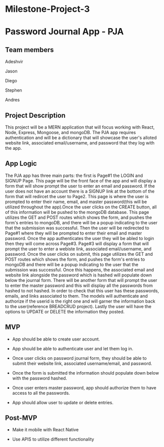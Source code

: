 # Milestone-Project-3
# Password Journal App - PJA

## Team members

 Adeshvir

 Jason

 Diego

 Stephen
 
 Andres

## Project Description 

This project will be a MERN application that will focus working with React, Node, Express, Mongoose, and mongoDB. The PJA app requires authentication and  will be a dictionary that will showcase the user's alloted website link, associated email/username, and password that they log with the app.

## App Logic

The PJA app has three main parts: the first is Page#1 the LOGIN and SIGNUP Page. This page will be the front face of the app and will display a form that will show prompt the user to enter an email and password. If the user does not have an account there is a SIGNUP link at the bottom of the form that will redircet the user to Page2. This page is where the user is prompted to enter their name, email, and master password(this will be utilized throughout the app).Once the user clicks on the CREATE button, all of this information will be pushed to the mongoDB database. This page utilizes the GET and POST routes which shows the form, and pushes the form's entries to mongoDB, and there will be a popup indicating to the user that the submission was successful. Then the user will be redirected to Page#1 where they will be prompted to enter their email and master password. Once the app authenticates the user they will be abled to login then they will come across Page#3. Page#3 will display a form that will prompt the user to enter a webiste link, associated email/username, and password. Once the user clicks on submit, this page utilizes the GET and POST routes which shows the form, and pushes the form's entries to mongoDB and there will be a popup indicating to the user that the submission was successful. Once this happens, the associated email and website link alongside the password which is hashed will populate down below the journal form. There will be another form that will prompt the user to enter the master password and this will display all the passwords from hashed to not hashed. In order to check that this user has these passwords, emails, and links associated to them. The models will authenticate and authorize if the userid is the right one and will garner the information back to the user(reference BREADCRUD project). Lastly the user will have the options to UPDATE or DELETE the information they posted.


## MVP
- App should be able to create user account.

- App should be able to authenticate user and let them log in.

- Once user clicks on password journal form, they should be able to submit their website link, associated username/email, and password.

- Once the form is submitted the information should populate down below with the password hashed.

- Once user enters master password, app should authorize them to have access to all the passwords.

- App should allow user to update or delete entries.



## Post-MVP
- Make it mobile with React Native

- Use APIS to utilize different functionality